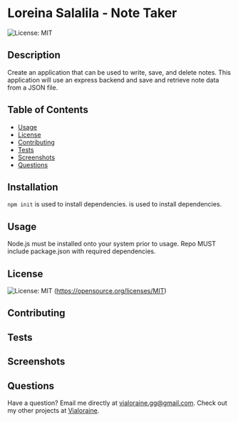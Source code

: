 # Loreina Salalila - Note Taker
  ![License: MIT](https://img.shields.io/badge/License-MIT-yellow.svg)
  ## Description
  Create an application that can be used to write, save, and delete notes. This application will use an express backend and save and retrieve note data from a JSON file.
  ## Table of Contents
  * [Usage](#usage)
  * [License](#license)
  * [Contributing](#contributing)
  * [Tests](#tests)
  * [Screenshots](#screenshots)
  * [Questions](#questions)
  ## Installation
  ```npm init``` is used to install dependencies. is used to install dependencies.
  ## Usage
  Node.js must be installed onto your system prior to usage. Repo MUST include package.json with required dependencies.
  ## License
  ![License: MIT](https://img.shields.io/badge/License-MIT-yellow.svg)
  (https://opensource.org/licenses/MIT)
  ## Contributing
  ## Tests
  ## Screenshots
  ## Questions
  Have a question? Email me directly at vialoraine.gg@gmail.com.
  Check out my other projects at [Vialoraine](https://github.com/Note-Taker).